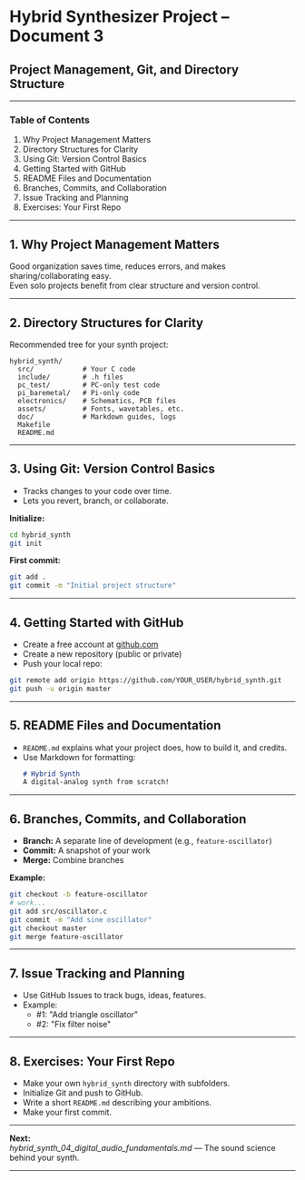# Hybrid Synthesizer Project – Document 3
## Project Management, Git, and Directory Structure

---

### Table of Contents

1. Why Project Management Matters
2. Directory Structures for Clarity
3. Using Git: Version Control Basics
4. Getting Started with GitHub
5. README Files and Documentation
6. Branches, Commits, and Collaboration
7. Issue Tracking and Planning
8. Exercises: Your First Repo

---

## 1. Why Project Management Matters

Good organization saves time, reduces errors, and makes sharing/collaborating easy.  
Even solo projects benefit from clear structure and version control.

---

## 2. Directory Structures for Clarity

Recommended tree for your synth project:

```
hybrid_synth/
  src/            # Your C code
  include/        # .h files
  pc_test/        # PC-only test code
  pi_baremetal/   # Pi-only code
  electronics/    # Schematics, PCB files
  assets/         # Fonts, wavetables, etc.
  doc/            # Markdown guides, logs
  Makefile
  README.md
```

---

## 3. Using Git: Version Control Basics

- Tracks changes to your code over time.
- Lets you revert, branch, or collaborate.

**Initialize:**
```bash
cd hybrid_synth
git init
```
**First commit:**
```bash
git add .
git commit -m "Initial project structure"
```

---

## 4. Getting Started with GitHub

- Create a free account at [github.com](https://github.com)
- Create a new repository (public or private)
- Push your local repo:
```bash
git remote add origin https://github.com/YOUR_USER/hybrid_synth.git
git push -u origin master
```

---

## 5. README Files and Documentation

- `README.md` explains what your project does, how to build it, and credits.
- Use Markdown for formatting:  
  ```markdown
  # Hybrid Synth
  A digital-analog synth from scratch!
  ```

---

## 6. Branches, Commits, and Collaboration

- **Branch:** A separate line of development (e.g., `feature-oscillator`)
- **Commit:** A snapshot of your work
- **Merge:** Combine branches

**Example:**
```bash
git checkout -b feature-oscillator
# work...
git add src/oscillator.c
git commit -m "Add sine oscillator"
git checkout master
git merge feature-oscillator
```

---

## 7. Issue Tracking and Planning

- Use GitHub Issues to track bugs, ideas, features.
- Example:
  - #1: "Add triangle oscillator"
  - #2: "Fix filter noise"

---

## 8. Exercises: Your First Repo

- Make your own `hybrid_synth` directory with subfolders.
- Initialize Git and push to GitHub.
- Write a short `README.md` describing your ambitions.
- Make your first commit.

---

**Next:**  
*hybrid_synth_04_digital_audio_fundamentals.md* — The sound science behind your synth.

---